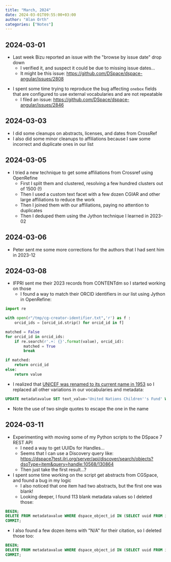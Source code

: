 ```yaml
---
title: "March, 2024"
date: 2024-03-01T09:55:00+03:00
author: "Alan Orth"
categories: ["Notes"]
---
```


## 2024-03-01

- Last week Bizu reported an issue with the "browse by issue date" drop down
  - I verified it, and suspect it could be due to missing issue dates...
  - It might be this issue: https://github.com/DSpace/dspace-angular/issues/2808

<!--more-->

- I spent some time trying to reproduce the bug affecting `onebox` fields that are configured to use external vocabularies and are not repeatable
  - I filed an issue: https://github.com/DSpace/dspace-angular/issues/2846

## 2024-03-03

- I did some cleanups on abstracts, licenses, and dates from CrossRef
- I also did some minor cleanups to affiliations because I saw some incorrect and duplicate ones in our list

## 2024-03-05

- I tried a new technique to get some affiliations from Crossref using OpenRefine
  - First I split them and clustered, resolving a few hundred clusters out of 1500 (!)
  - Then I used a custom text facet with a few dozen CGIAR and other large affiliations to reduce the work
  - Then I joined them with our affiliations, paying no attention to duplicates
  - Then I deduped them using the Jython technique I learned in 2023-02

## 2024-03-06

- Peter sent me some more corrections for the authors that I had sent him in 2023-12

## 2024-03-08

- IFPRI sent me their 2023 records from CONTENTdm so I started working on those
  - I found a way to match their ORCID identifiers in our list using Jython in OpenRefine:

```python
import re

with open(r"/tmp/cg-creator-identifier.txt",'r') as f :
    orcid_ids = [orcid_id.strip() for orcid_id in f]

matched = False
for orcid_id in orcid_ids:
    if re.search(r'.+: {}'.format(value), orcid_id):
        matched = True
        break

if matched:
    return orcid_id
else:
    return value
```


- I realized that [UNICEF was renamed to its current name in 1953](https://www.unicef.org/about-unicef/frequently-asked-questions#3) so I replaced all other variations in our vocabularies and metadata:

```sql
UPDATE metadatavalue SET text_value='United Nations Children''s Fund' WHERE dspace_object_id IN (SELECT uuid FROM item) AND text_value IN ('United Nations International Children''s Emergency Fund', 'United Nations International Children''s Emergency Fund', 'UNICEF');
```

- Note the use of two single quotes to escape the one in the name

## 2024-03-11

- Experimenting with moving some of my Python scripts to the DSpace 7 REST API
  - I need a way to get UUIDs for Handles...
  - Seems that I can use a Discovery query like: https://dspace7test.ilri.org/server/api/discover/search/objects?dsoType=item&query=handle:10568/130864
  - Then just take the first result...?
- I spent some time working on the script get abstracts from CGSpace, and found a bug in my logic
  - I also noticed that one item had two abstracts, but the first one was blank!
  - Looking deeper, I found 113 blank metadata values so I deleted those:

```sql
BEGIN;
DELETE FROM metadatavalue WHERE dspace_object_id IN (SELECT uuid FROM item) AND text_value='';
COMMIT;
```

- I also found a few dozen items with "N/A" for their citation, so I deleted those too:

```sql
BEGIN;
DELETE FROM metadatavalue WHERE dspace_object_id IN (SELECT uuid FROM item) AND text_value='N/A' AND metadata_field_id=146;
COMMIT;
```

<!-- vim: set sw=2 ts=2: -->
